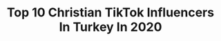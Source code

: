 ---
title: Top 10 Christian TikTok Influencers In Turkey In 2020
description: >-
  Find top christian TikTok influencers in Turkey in 2020. Most popular hashtags: #ke #cristiano #foryou #foryoupage.
platform: TikTok
hits: 11
text_top: See the best TikTok influencers on inBeat.
text_bottom: Our platform has 11 TikTok influencers like this in Turkey for you to collaborate.
profiles:
  - username: "beratincin01"
    fullname: >-
      Ben BEROO
    bio: >-
      
    location: "Turkey"
    followers: 2216
    engagement: 1031
    commentsToLikes: 0.032077
    id: ck8j419ii0izy0j789iluchlk
    verified: false
    hashtags: "#tiktoktreanding, #kesfettv, #instantbollywood, #tiktoktrends"
  - username: "erenkaankaracan"
    fullname: >-
      CristianoEren7
    bio: >-
      hedef 300K takipçi takip ederseniz sevinirim #teameren
    location: "Turkey"
    followers: 256500
    engagement: 1244
    commentsToLikes: 0.003125
    id: ckd05dya69tdq0j23y6e1qgje
    verified: false
    hashtags: "#realmadridfc, #fotbaall, #cr7fans, #beni"
  - username: "persian_lion"
    fullname: >-
      Persian_lion
    bio: >-
      I love football & speaking the truth. 18. All a Joke. Let’s get 20K by Christmas
    location: "Turkey"
    followers: 15700
    engagement: 585
    commentsToLikes: 0.163325
    id: ckcdke49l99dm0j23ol3gbu4u
    verified: false
    hashtags: "#arsenal, #britishhumour, #soccer, #football"
  - username: "stilistresulnew"
    fullname: >-
      StilistResul
    bio: >-
      📍GAZİANTEP RANDEVU İÇİN MESAJ BÖLÜMÜNDEN ULAŞABİLİRSİNİZ ( HERKESE AÇIK )
    location: "Turkey"
    followers: 13800
    engagement: 556
    commentsToLikes: 0.050706
    id: cka6lh4va34gq0i78ast0q8f6
    verified: false
    hashtags: "#adana, #ke, #antalya, #manavgat"
  - username: "diablo_blood0"
    fullname: >-
      мєииαи_27
    bio: >-
      Gaziantep
    location: "Turkey"
    followers: 31200
    engagement: 455
    commentsToLikes: 0.041711
    id: cka9ouk9q68ca0i78nsumi5tq
    verified: false
    hashtags: "#ke, #pugb, #pov, #foryou"
  - username: "futbolcity"
    fullname: >-
      Futbol City
    bio: >-
      En güncel ve en güzel Futbol Videoları için takip edelim instagram:sameterdemirx
    location: "Turkey"
    followers: 2519
    engagement: 717
    commentsToLikes: 0.025534
    id: ckai8356b2qic0i78mdnjx5fi
    verified: false
    hashtags: "#futboltr, #kesfetteyizzzz, #xyzbca, #opposelfie"
  - username: "futbolkurdi"
    fullname: >-
      Futbolkurdi
    bio: >-
      
    location: "Turkey"
    followers: 12500
    engagement: 916
    commentsToLikes: 0.013617
    id: cka9m4xdv3wav0i78e0okcbxa
    verified: false
    hashtags: "#futbol, #ke, #futbolkurdi, #tiktokt"
  - username: "emre_b20"
    fullname: >-
      EMO⚡️
    bio: >-
      İnstagram İçin Tıkla ☝️ Sende Takip Et Birlikte Issıralım Ortalığı ❤️ Topçu ⚽️20
    location: "Turkey"
    followers: 3507
    engagement: 369
    commentsToLikes: 0.034088
    id: ckb93juwnkfrq0j23hwdwl6re
    verified: false
    hashtags: "#gym, #elaz, #challenge, #tiktokturkey"
  - username: "____krkmz__01__47____"
    fullname: >-
      🤙 b@tmanlı 🤞
    bio: >-
      🛑 Welcome To My Family 🛑 👆 inst : @____krkmz__01__47____ 👆 17 years
    location: "Turkey"
    followers: 17352
    engagement: 805
    commentsToLikes: 0.012866
    id: ckae8cfeql9k50i78l7az9zzr
    verified: false
    hashtags: "#falcao, #gsd, #vartolu, #slowmo"
  - username: "acemileylek"
    fullname: >-
      Acemi Leylek
    bio: >-
      Facebook.Com/PopulerVideolar Sayfamız Daha Fazlası
    location: "Turkey"
    followers: 26100
    engagement: 268
    commentsToLikes: 0.015067
    id: ckb97bhnbpznu0j23fjq1dwnh
    verified: false
    hashtags: "#inan, #ilgin, #ke, #foryoupage"
---